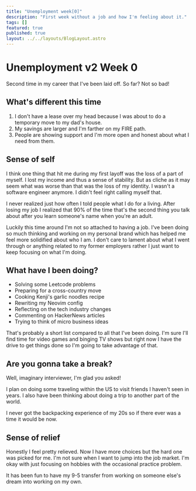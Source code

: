 ```yaml
---
title: "Unemployment week[0]"
description: "First week without a job and how I'm feeling about it."
tags: []
featured: true
published: true
layout: ../../layouts/BlogLayout.astro
---
```


# Unemployment v2 Week 0

Second time in my career that I've been laid off. So far? Not so bad!

## What's different this time

1. I don't have a lease over my head because I was about to do a temporary move to my dad's house.
2. My savings are larger and I'm farther on my FIRE path.
3. People are showing support and I'm more open and honest about what I need from them.

## Sense of self

I think one thing that hit me during my first layoff was the loss of a part of myself. I lost my income and thus a sense of stability. But as cliche as it may seem what was worse than that was the loss of my identity. I wasn't a software engineer anymore. I didn't feel right calling myself that.

I never realized just how often I told people what I do for a living. After losing my job I realized that 90% of the time that's the second thing you talk about after you learn someone's name when you're an adult.

Luckily this time around I'm not so attached to having a job. I've been doing so much thinking and working on my personal brand which has helped me feel more solidified about who I am. I don't care to lament about what I went through or anything related to my former employers rather I just want to keep focusing on what I'm doing.

## What have I been doing?

- Solving some Leetcode problems
- Preparing for a cross-country move
- Cooking Kenji's garlic noodles recipe
- Rewriting my Neovim config
- Reflecting on the tech industry changes
- Commenting on HackerNews articles
- Trying to think of micro business ideas

That's probably a short list compared to all that I've been doing. I'm sure I'll find time for video games and binging TV shows but right now I have the drive to get things done so I'm going to take advantage of that.

## Are you gonna take a break?

Well, imaginary interviewer, I'm glad you asked!

I plan on doing some traveling within the US to visit friends I haven't seen in years. I also have been thinking about doing a trip to another part of the world.

I never got the backpacking experience of my 20s so if there ever was a time it would be now.

## Sense of relief

Honestly I feel pretty relieved. Now I have more choices but the hard one was picked for me. I'm not sure when I want to jump into the job market. I'm okay with just focusing on hobbies with the occasional practice problem.

It has been fun to have my 9-5 transfer from working on someone else's dream into working on my own.
